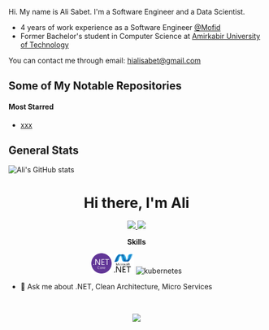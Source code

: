 Hi. My name is Ali Sabet. I'm a Software Engineer and a Data Scientist.

- 4 years of work experience as a Software Engineer [@Mofid](https://github.com/emofid)
- Former Bachelor's student in Computer Science at [Amirkabir University of Technology](https://aut.ac.ir/en)

You can contact me through email: hialisabet@gmail.com

## Some of My Notable Repositories

#### Most Starred

- [xxx](https://github.com/xxx)

## General Stats

![Ali's GitHub stats](https://github-readme-stats.vercel.app/api?username=hialisabet&show_icons=true&layout=compact)




<h1 align="center">Hi there, I'm Ali</h1>

<p align="center">
 <a href="https://www.linkedin.com/in/hialisabet/" target="_blank">
  <img src="https://img.icons8.com/fluent/48/000000/linkedin.png" />
 </a>
  
 <a href="https://twitter.com/hialisabet" target="_blank">
  <img src="https://img.icons8.com/fluent/48/000000/twitter.png" />
 </a>
</p>

<p align="center"> 
 <strong>
  Skills
  </strong>
</p>

<p align="center"> 
  <img src="https://raw.githubusercontent.com/devicons/devicon/master/icons/dotnetcore/dotnetcore-original.svg" alt="dotnetcore" width="40" height="40" />
  <img src="https://raw.githubusercontent.com/devicons/devicon/master/icons/dot-net/dot-net-original-wordmark.svg" alt="dotnet" width="40" height="40" />
  <img src="https://img.icons8.com/color/48/000000/kubernetes.png" alt="kubernetes" width="43" height="43" />
</p>

- 💬 Ask me about .NET, Clean Architecture, Micro Services

</br>

<p align="center">
 <a href="#" alt="Ali Sabet's github stats">
  <img src="https://github-readme-stats.vercel.app/api?username=hialisabet&theme=tokyonight&show_icons=true" />
 </a>
</p>


